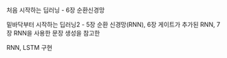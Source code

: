 처음 시작하는 딥러닝 - 6장 순환신경망

밑바닥부터 시작하는 딥러닝2 - 5장 순환 신경망(RNN), 6장 게이트가 추가된 RNN, 7장 RNN을 사용한 문장 생성을 참고한

RNN, LSTM 구현
